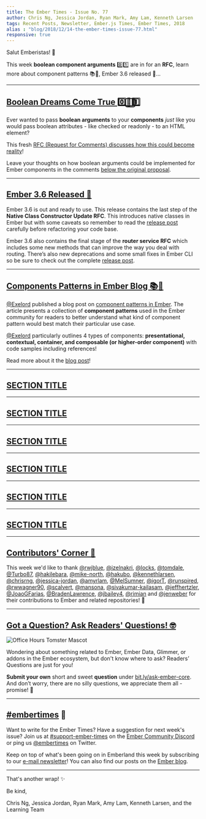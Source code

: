 ```yaml
---
title: The Ember Times - Issue No. 77
author: Chris Ng, Jessica Jordan, Ryan Mark, Amy Lam, Kenneth Larsen
tags: Recent Posts, Newsletter, Ember.js Times, Ember Times, 2018
alias : "blog/2018/12/14-the-ember-times-issue-77.html"
responsive: true
---
```


Salut Emberistas! 🐹

This week **boolean component arguments** 0️⃣1️⃣ are in for an **RFC**, learn more about component patterns 📚🧐, Ember 3.6 released 🚀...

---

## [Boolean Dreams Come True 0️⃣💭⃣1️⃣](https://github.com/emberjs/rfcs/pull/407)

Ever wanted to pass **boolean arguments** to your **components** _just_ like you would pass boolean attributes - like checked or readonly - to an HTML element?

This fresh [RFC (Request for Comments) discusses how this could become reality](https://github.com/hakubo/rfcs/blob/component-boolean-arguments/text/0000-component-boolean-arguments.md)!

Leave your thoughts on how boolean arguments could be implemented for Ember components in the comments [below the original proposal](https://github.com/emberjs/rfcs/pull/407).


---

## [Ember 3.6 Released 🚀](https://emberjs.com/blog/2018/12/13/ember-3-6-released.html)
Ember 3.6 is out and ready to use. This release contains the last step of the **Native Class Constructor Update RFC**.  This introduces native classes in Ember but with some caveats so remember to read the [release post](https://emberjs.com/blog/2018/12/13/ember-3-6-released.html#toc_new-features-2) carefully before refactoring your code base.

Ember 3.6 also contains the final stage of the **router service RFC** which includes some new methods that can improve the way you deal with routing. There’s also new deprecations and some small fixes in Ember CLI so be sure to check out the complete [release post](https://emberjs.com/blog/2018/12/13/ember-3-6-released.html).

---

## [Components Patterns in Ember Blog 📚🧐](https://twitter.com/TheMacsour/status/1072088269742112768)

[@Exelord](https://github.com/Exelord) published a blog post on [component patterns in Ember](https://medium.com/macsour/components-patterns-in-ember-js-5e6fc6eea28f). The article presents a collection of **component patterns** used in the Ember community for readers to better understand what kind of component pattern would best match their particular use case.

[@Exelord](https://github.com/Exelord) particularly outlines 4 types of components: **presentational, contextual, container, and composable (or higher-order component)** with code samples including references!

Read more about it the [blog post](https://medium.com/macsour/components-patterns-in-ember-js-5e6fc6eea28f)!

---

## [SECTION TITLE](#section-url)


---

## [SECTION TITLE](#section-url)


---

## [SECTION TITLE](#section-url)


---

## [SECTION TITLE](#section-url)


---

## [SECTION TITLE](#section-url)


---

## [SECTION TITLE](#section-url)


---


## [Contributors' Corner 👏](https://guides.emberjs.com/release/contributing/repositories/)

<p>This week we'd like to thank <a href="https://github.com/rwjblue" target="gh-user">@rwjblue</a>, <a href="https://github.com/izelnakri" target="gh-user">@izelnakri</a>, <a href="https://github.com/locks" target="gh-user">@locks</a>, <a href="https://github.com/tomdale" target="gh-user">@tomdale</a>, <a href="https://github.com/Turbo87" target="gh-user">@Turbo87</a>, <a href="https://github.com/hakilebara" target="gh-user">@hakilebara</a>, <a href="https://github.com/mike-north" target="gh-user">@mike-north</a>, <a href="https://github.com/hakubo" target="gh-user">@hakubo</a>, <a href="https://github.com/kennethlarsen" target="gh-user">@kennethlarsen</a>, <a href="https://github.com/chrisrng" target="gh-user">@chrisrng</a>, <a href="https://github.com/jessica-jordan" target="gh-user">@jessica-jordan</a>, <a href="https://github.com/amyrlam" target="gh-user">@amyrlam</a>, <a href="https://github.com/MelSumner" target="gh-user">@MelSumner</a>, <a href="https://github.com/igorT" target="gh-user">@igorT</a>, <a href="https://github.com/runspired" target="gh-user">@runspired</a>, <a href="https://github.com/rwwagner90" target="gh-user">@rwwagner90</a>, <a href="https://github.com/scalvert" target="gh-user">@scalvert</a>, <a href="https://github.com/mansona" target="gh-user">@mansona</a>, <a href="https://github.com/sivakumar-kailasam" target="gh-user">@sivakumar-kailasam</a>, <a href="https://github.com/jeffhertzler" target="gh-user">@jeffhertzler</a>, <a href="https://github.com/JoaoGFarias" target="gh-user">@JoaoGFarias</a>, <a href="https://github.com/BradenLawrence" target="gh-user">@BradenLawrence</a>, <a href="https://github.com/jbailey4" target="gh-user">@jbailey4</a>, <a href="https://github.com/rimian" target="gh-user">@rimian</a> and <a href="https://github.com/jenweber" target="gh-user">@jenweber</a>  for their contributions to Ember and related repositories! 💖</p>

---

## [Got a Question? Ask Readers' Questions! 🤓](https://docs.google.com/forms/d/e/1FAIpQLScqu7Lw_9cIkRtAiXKitgkAo4xX_pV1pdCfMJgIr6Py1V-9Og/viewform)

<div class="blog-row">
  <img class="float-right small transparent padded" alt="Office Hours Tomster Mascot" title="Readers' Questions" src="/images/tomsters/officehours.png" />

  <p>Wondering about something related to Ember, Ember Data, Glimmer, or addons in the Ember ecosystem, but don't know where to ask? Readers’ Questions are just for you!</p>

<p><strong>Submit your own</strong> short and sweet <strong>question</strong> under <a href="https://bit.ly/ask-ember-core" target="rq">bit.ly/ask-ember-core</a>. And don’t worry, there are no silly questions, we appreciate them all - promise! 🤞</p>

</div>

---

## [#embertimes](https://emberjs.com/blog/tags/newsletter.html) 📰

Want to write for the Ember Times? Have a suggestion for next week's issue? Join us at [#support-ember-times](https://discordapp.com/channels/480462759797063690/485450546887786506) on the [Ember Community Discord](https://discordapp.com/invite/zT3asNS) or ping us [@embertimes](https://twitter.com/embertimes) on Twitter.

Keep on top of what's been going on in Emberland this week by subscribing to our [e-mail newsletter](https://the-emberjs-times.ongoodbits.com/)! You can also find our posts on the [Ember blog](https://emberjs.com/blog/tags/newsletter.html).

---


That's another wrap! ✨

Be kind,

Chris Ng, Jessica Jordan, Ryan Mark, Amy Lam, Kenneth Larsen, and the Learning Team

